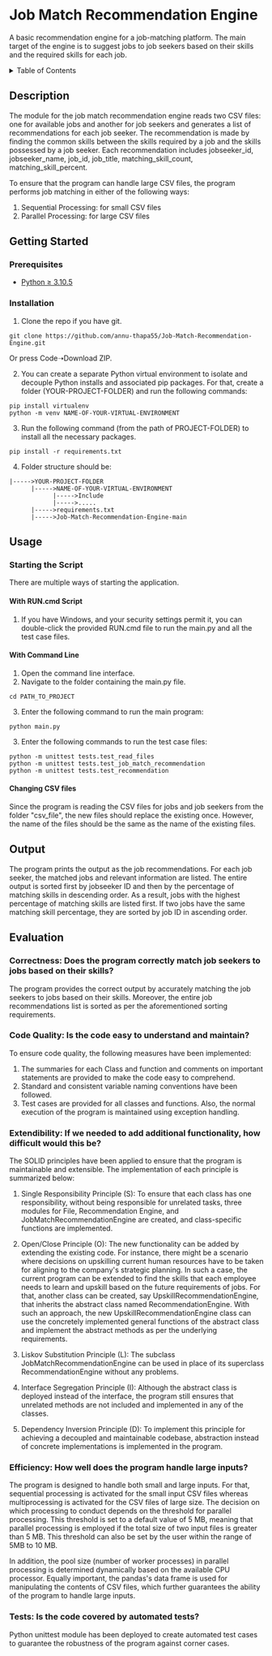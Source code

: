 # Job Match Recommendation Engine
A basic recommendation engine for a job-matching platform. The main target of the engine is to suggest jobs to job seekers based on their skills and the required skills for each job.

<!-- TABLE OF CONTENTS -->
<details>
  <summary>Table of Contents</summary>
  <ol>
    <li>
      <a href="#description">Description</a>
    </li>
    <li>
      <a href="#getting-started">Getting Started</a>
      <ul>
        <li><a href="#prerequisites">Prerequisites</a></li>
        <li><a href="#installation">Installation</a></li>
      </ul>
    </li>
    <li>
      <a href="#usage">Usage</a>
    </li>
    <li><a href="#output">Output</a></li>
    <li>
      <a href="#evaluation">Evaluation</a>
    </li>
  </ol>
</details>

## Description
The module for the job match recommendation engine reads two CSV files: one for available jobs and another for job seekers and generates a list of recommendations for each job seeker. The recommendation is made by finding the common skills between the skills required by a job and the skills possessed by a job seeker. Each recommendation includes jobseeker_id, jobseeker_name, job_id, job_title, matching_skill_count, matching_skill_percent.

To ensure that the program can handle large CSV files, the program performs job matching in either of the following ways:
1. Sequential Processing: for small CSV files
2. Parallel Processing: for large CSV files

## Getting Started

### Prerequisites
* [Python ≥ 3.10.5](https://www.python.org/downloads/)
  
### Installation 
1. Clone the repo if you have git.
```
git clone https://github.com/annu-thapa55/Job-Match-Recommendation-Engine.git
```
Or press Code➝Download ZIP.

2. You can create a separate Python virtual environment to isolate and decouple Python installs and associated pip packages. For that, create a folder (YOUR-PROJECT-FOLDER) and run the following commands:
```
pip install virtualenv 
python -m venv NAME-OF-YOUR-VIRTUAL-ENVIRONMENT
```
3. Run the following command (from the path of PROJECT-FOLDER) to install all the necessary packages. 
```
pip install -r requirements.txt
```
4. Folder structure should be:
```
|----->YOUR-PROJECT-FOLDER
      |----->NAME-OF-YOUR-VIRTUAL-ENVIRONMENT
            |----->Include
            |----->.....
      |----->requirements.txt
      |----->Job-Match-Recommendation-Engine-main
``` 
## Usage
### Starting the Script
There are multiple ways of starting the application.
#### With RUN.cmd Script
1. If you have Windows, and your security settings permit it, you can double-click the provided RUN.cmd file to run the main.py and all the test case files. 
#### With Command Line
1. Open the command line interface.
2. Navigate to the folder containing the main.py file.
```
cd PATH_TO_PROJECT
```
3. Enter the following command to run the main program:
```
python main.py
```
3. Enter the following commands to run the test case files:
```
python -m unittest tests.test_read_files
python -m unittest tests.test_job_match_recommendation
python -m unittest tests.test_recommendation
```
#### Changing CSV files
Since the program is reading the CSV files for jobs and job seekers from the folder "csv_file", the new files should replace the existing once. However, the name of the files should be the same as the name of the existing files. 

## Output
The program prints the output as the job recommendations. For each job seeker, the matched jobs and relevant information are listed. The entire output is sorted first by jobseeker ID and then by the percentage of matching skills in descending order. As a result, jobs with the highest percentage of matching skills are listed first. If two jobs have the same matching skill percentage, they are sorted by job ID in ascending order.

## Evaluation
### Correctness: Does the program correctly match job seekers to jobs based on their skills?
The program provides the correct output by accurately matching the job seekers to jobs based on their skills. Moreover, the entire job recommendations list is sorted as per the aforementioned sorting requirements.

### Code Quality: Is the code easy to understand and maintain?
To ensure code quality, the following measures have been implemented:
1. The summaries for each Class and function and comments on important statements are provided to make the code easy to comprehend. 
2. Standard and consistent variable naming conventions have been followed.
3. Test cases are provided for all classes and functions. Also, the normal execution of the program is maintained using exception handling. 

 ### Extendibility: If we needed to add additional functionality, how difficult would this be?
 The SOLID principles have been applied to ensure that the program is maintainable and extensible. The implementation of each principle is summarized below:
 1. Single Responsibility Principle (S): To ensure that each class has one responsibility, without being responsible for unrelated tasks, three modules for File, Recommendation Engine, and JobMatchRecommendationEngine are created, and class-specific functions are implemented.
    
 2. Open/Close Principle (O): The new functionality can be added by extending the existing code. For instance, there might be a scenario where decisions on upskilling current human resources have to be taken for aligning to the company's strategic planning. In such a case, the current program can be extended to find the skills that each employee needs to learn and upskill based on the future requirements of jobs. For that, another class can be created, say UpskillRecommendationEngine, that inherits the abstract class named RecommendationEngine. With such an approach, the new UpskillRecommendationEngine class can use the concretely implemented general functions of the abstract class and implement the abstract methods as per the underlying requirements.
    
 3. Liskov Substitution Principle (L): The subclass JobMatchRecommendationEngine can be used in place of its superclass RecommendationEngine without any problems.
    
 4. Interface Segregation Principle (I): Although the abstract class is deployed instead of the interface, the program still ensures that unrelated methods are not included and implemented in any of the classes.
    
 5. Dependency Inversion Principle (D): To implement this principle for achieving a decoupled and maintainable codebase, abstraction instead of concrete implementations is implemented in the program.

### Efficiency: How well does the program handle large inputs?
The program is designed to handle both small and large inputs. For that, sequential processing is activated for the small input CSV files whereas multiprocessing is activated for the CSV files of large size. The decision on which processing to conduct depends on the threshold for parallel processing. This threshold is set to a default value of 5 MB, meaning that parallel processing is employed if the total size of two input files is greater than 5 MB. This threshold can also be set by the user within the range of 5MB to 10 MB. 

In addition, the pool size (number of worker processes) in parallel processing is determined dynamically based on the available CPU processor. Equally important, the pandas's data frame is used for manipulating the contents of CSV files, which further guarantees the ability of the program to handle large inputs. 

### Tests: Is the code covered by automated tests?
Python unittest module has been deployed to create automated test cases to guarantee the robustness of the program against corner cases.  
